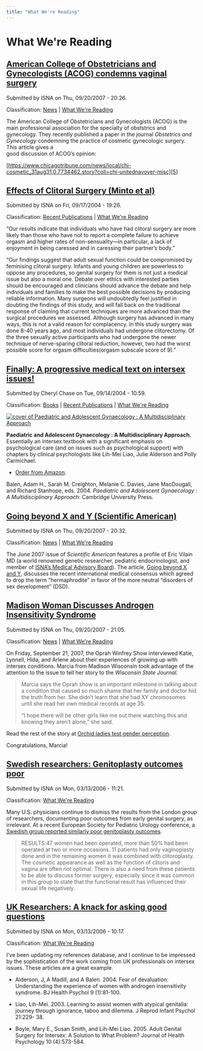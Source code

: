 ```yaml
---
title: "What We're Reading"
---
```


# What We're Reading


[American College of Obstetricians and Gynecologists (ACOG) condemns vaginal surgery][2]
----------------------------------------------------------------------------------------

Submitted by ISNA on Thu, 09/20/2007 - 20:26.

Classification: [News][3] | [What We're Reading][4]

The American College of Obstetricians and Gynecologists (ACOG) is the main professional association for the specialty of obststrics and gynecology. They recently published a paper in the journal _Obstetrics and Gynecology_ condemning the practice of cosmetic gynecologic surgery. This article gives a  
good discussion of ACOG’s opinion:

[https://www.chicagotribune.com/news/local/chi-cosmetic_31aug31,0,7734462.story?coll=chi-unitednavover-misc][5]

[Effects of Clitoral Surgery (Minto et al)][6]
----------------------------------------------

Submitted by ISNA on Fri, 09/17/2004 - 19:26.

Classification: [Recent Publications][7] | [What We're Reading][8]

“Our results indicate that individuals who have had clitoral surgery are more likely than those who have not to report a complete failure to achieve orgasm and higher rates of non-sensuality—in particular, a lack of enjoyment in being caressed and in caressing their partner’s body.”

“Our findings suggest that adult sexual function could be compromised by feminising clitoral surgery. Infants and young children are powerless to oppose any procedures, so genital surgery for them is not just a medical issue but also a moral one. Debate over ethics with interested parties should be encouraged and clinicians should advance the debate and help individuals and families to make the best possible decisions by producing reliable information. Many surgeons will undoubtedly feel justified in doubting the findings of this study, and will fall back on the traditional response of claiming that current techniques are more advanced than the surgical procedures we assessed. Although surgery has advanced in many ways, this is not a valid reason for complacency. In this study surgery was done 8-40 years ago, and most individuals had undergone clitorectomy. Of the three sexually active participants who had undergone the newer technique of nerve-sparing clitoral reduction, however, two had the worst possible score for orgasm difficulties(orgasm subscale score of 9).”

[Finally: A progressive medical text on intersex issues!][9]
------------------------------------------------------------

Submitted by Cheryl Chase on Tue, 09/14/2004 - 10:59.

Classification: [Books][10] | [Recent Publications][11] | [What We're Reading][12]

[![cover of Paediatric and Adolescent Gynaecology : A Multidisciplinary Approach](https://ec1.images-amazon.com/images/P/0521809614.01._BO2,204,203,200_PIsitb-dp-500-arrow,TopRight,45,-64_AA240_SH20_SCLZZZZZZZ_.jpg)][13]

**Paediatric and Adolescent Gynaecology : A Multidisciplinary Approach.** Essentially an intersex textbook with a significant emphasis on psychological care (and on issues such as psychological support) with chapters by clinical psychologists like Lih-Mei Liao, Julie Alderson and Polly Carmichael.

*   [Order from Amazon][14].

Balen, Adam H., Sarah M. Creighton, Melanie C. Davies, Jane MacDougall, and Richard Stanhope, eds. 2004. _Paediatric and Adolescent Gynaecology : A Multidisciplinary Approach_: Cambridge University Press.

[Going beyond X and Y (Scientific American)][15]
------------------------------------------------

Submitted by ISNA on Thu, 09/20/2007 - 20:32.

Classification: [News][16] | [What We're Reading][17]

The June 2007 issue of _Scientific American_ features a profile of Eric Vilain MD (a world renowned genetic researcher, pediatric endocrinologist, and member of [ISNA’s Medical Advisory Board][18]). The article, [Going beyond X and Y][19], discusses the recent international medical consensus which agreed to drop the term “hermaphrodite” in favor of the more neutral “disorders of sex development” (DSD).

[Madison Woman Discusses Androgen Insensitivity Syndrome][20]
-------------------------------------------------------------

Submitted by ISNA on Thu, 09/20/2007 - 21:05.

Classification: [News][21] | [What We're Reading][22]

On Friday, September 21, 2007, the Oprah Winfrey Show interviewed Katie, Lynnell, Hida, and Arlene about their experiences of growing up with intersex conditions. Marcia from Madison Wisconsin took advantage of the attention to the issue to tell her story to the _Wisconsin State Journal_.

> Marcia says the Oprah show is an important milestone in talking about a condition that caused so much shame that her family and doctor hid the truth from her. She didn’t learn that she had XY chromosomes until she read her own medical records at age 35.  
>   
> “I hope there will be other girls like me out there watching this and knowing they aren’t alone,” she said.

Read the rest of the story at [Orchid ladies test gender perception][23].

Congratulations, Marcia!

[Swedish researchers: Genitoplasty outcomes poor][24]
-----------------------------------------------------

Submitted by ISNA on Mon, 03/13/2006 - 11:21.

Classification: [What We're Reading][25]

Many U.S. physicians continue to dismiss the results from the London group of researchers, documenting poor outcomes from early genital surgery, as irrelevant. At a recent European Society for Pediatric Urology conference, a [Swedish group reported similarly poor genitoplasty outcomes][26].

> RESULTS:47 women had been operated, more than 50% had been operated at two or more occasions. 11 patients had only vaginoplasty done and in the remaining women it was combined with clitoroplasty. The cosmetic appearance as well as the function of clitoris and vagina are often not optimal. There is also a need from these patients to be able to discuss former surgery, especially since it was common in this group to state that the functional result has influenced their sexual life negatively.

[UK Researchers: A knack for asking good questions][27]
-------------------------------------------------------

Submitted by ISNA on Mon, 03/13/2006 - 10:17.

Classification: [What We're Reading][28]

I’ve been updating my references database, and I continue to be impressed by the sophistication of the work coming from UK professionals on intersex issues. These articles are a great example.

*   Alderson, J, A Madill, and A Balen. 2004. Fear of devaluation: Understanding the experience of women with androgen insensitivity syndrome. BJ Health Psychol 9 (1):81-100.

*   Liao, Lih-Mei. 2003. Learning to assist women with atypical genitalia: journey through ignorance, taboo and dilemma. J Reprod Infant Psychol 21:229- 38.  
    
*   Boyle, Mary E., Susan Smith, and Lih-Mei Liao. 2005. Adult Genital Surgery for Intersex: A Solution to What Problem? Journal of Health Psychology 10 (4):573-584.


[1]: /taxonomy/term/7
[2]: /node/1140
[3]: /news
[4]: /what_we_are_reading
[5]: https://www.chicagotribune.com/news/local/chi-cosmetic_31aug31,0,7734462.story?coll=chi-unitednavover-misc
[6]: /node/641
[7]: /library/recentpublications
[8]: /what_we_are_reading
[9]: /books/pagma
[10]: /books
[11]: /library/recentpublications
[12]: /what_we_are_reading
[13]: https://www.amazon.com/exec/obidos/ASIN/0521809614/intersexsocietyo
[14]: https://www.amazon.com/exec/obidos/ASIN/0521809614/intersexsocietyo
[15]: /node/1141
[16]: /news
[17]: /what_we_are_reading
[18]: /about/medicalboard
[19]: https://www.sciam.com/article.cfm?chanID=sa006&articleID=727D7A18-E7F2-99DF-306CFA4718A57613&colID=30
[20]: /node/1142
[21]: /news
[22]: /what_we_are_reading
[23]: https://www.madison.com/wsj/home/column/247014
[24]: /node/1025
[25]: /what_we_are_reading
[26]: https://www.urotoday.com/prod/contents/confreport/article.asp?cat=confReport&sid=184&tid=412&aid=3474
[27]: /node/1024
[28]: /what_we_are_reading
